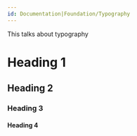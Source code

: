 ```yaml
---
id: Documentation|Foundation/Typography
---
```


This talks about typography

# Heading 1

## Heading 2

### Heading 3

#### Heading 4
